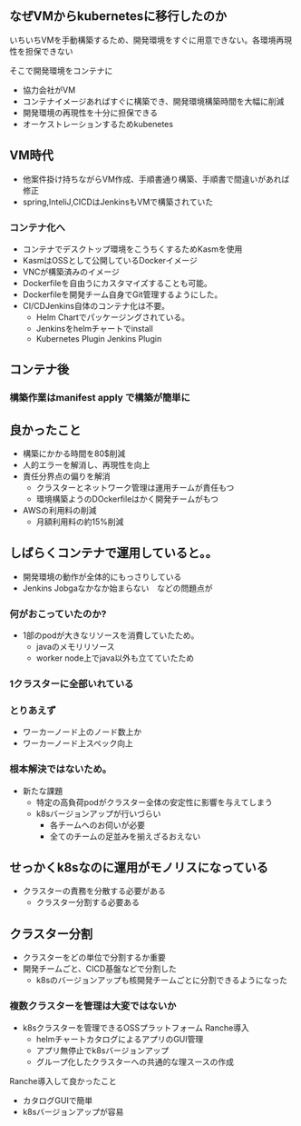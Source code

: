 ## なぜVMからkubernetesに移行したのか

いちいちVMを手動構築するため、開発環境をすぐに用意できない。各環境再現性を担保できない

そこで開発環境をコンテナに

- 協力会社がVM
- コンテナイメージあればすぐに構築でき、開発環境構築時間を大幅に削減
- 開発環境の再現性を十分に担保できる
- オーケストレーションするためkubenetes

## VM時代

- 他案件掛け持ちながらVM作成、手順書通り構築、手順書で間違いがあれば修正
- spring,InteliJ,CICDはJenkinsもVMで構築されていた

### コンテナ化へ

- コンテナでデスクトップ環境をこうちくするためKasmを使用
- KasmはOSSとして公開しているDockerイメージ
- VNCが構築済みのイメージ
- Dockerfileを自由うにカスタマイズすることも可能。
- Dockerfileを開発チーム自身でGit管理するようにした。
- CI/CDJenkins自体のコンテナ化は不要。
    - Helm Chartでパッケージングされている。
    - Jenkinsをhelmチャートでinstall
    - Kubernetes Plugin Jenkins Plugin

## コンテナ後

### 構築作業はmanifest apply で構築が簡単に

## 良かったこと

- 構築にかかる時間を80$削減
- 人的エラーを解消し、再現性を向上
- 責任分界点の偏りを解消
    - クラスターとネットワーク管理は運用チームが責任もつ
    - 環境構築ようのDOckerfileはかく開発チームがもつ
- AWSの利用料の削減
    - 月額利用料の約15%削減

## しばらくコンテナで運用していると。。

- 開発環境の動作が全体的にもっさりしている
- Jenkins Jobgaなかなか始まらない　などの問題点が

### 何がおこっていたのか?

- 1部のpodが大きなリソースを消費していたため。
    - javaのメモリリソース
    - worker node上でjava以外も立てていたため

### 1クラスターに全部いれている

### とりあえず

- ワーカーノード上のノード数上か
- ワーカーノード上スペック向上

### 根本解決ではないため。

- 新たな課題
    - 特定の高負荷podがクラスター全体の安定性に影響を与えてしまう
    - k8sバージョンアップが行いづらい
        - 各チームへのお伺いが必要
        - 全てのチームの足並みを揃えざるおえない
        

## せっかくk8sなのに運用がモノリスになっている

- クラスターの責務を分散する必要がある
    - クラスター分割する必要ある

## クラスター分割

- クラスターをどの単位で分割するか重要
- 開発チームごと、CICD基盤などで分割した
    - k8sのバージョンアップも核開発チームごとに分割できるようになった

### 複数クラスターを管理は大変ではないか

- k8sクラスターを管理できるOSSプラットフォーム Ranche導入
    - helmチャートカタログによるアプリのGUI管理
    - アプリ無停止でk8sバージョンアップ
    - グループ化したクラスターへの共通的な理スースの作成
    

 Ranche導入して良かったこと

- カタログGUIで簡単
- k8sバージョンアップが容易
